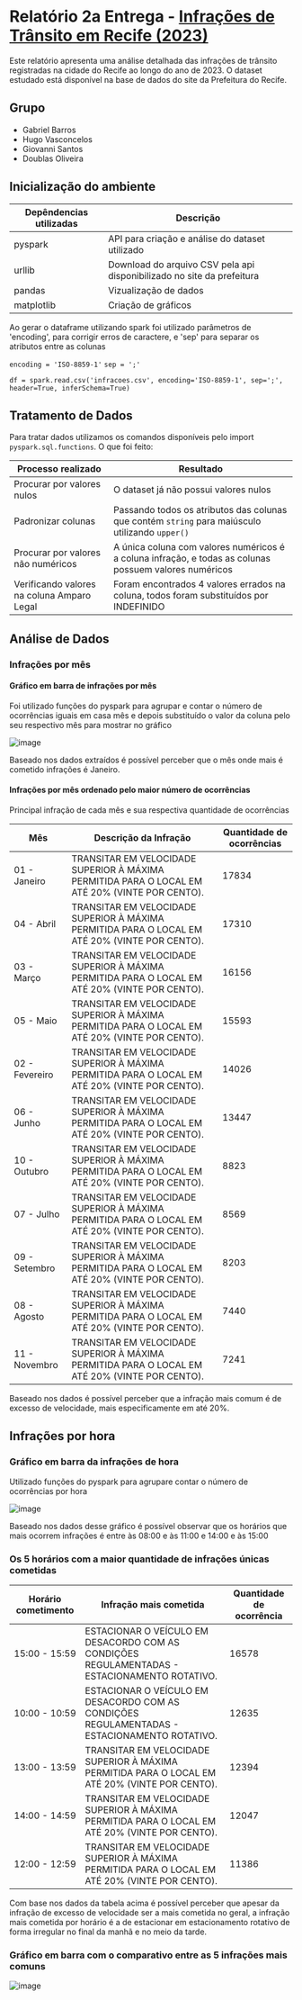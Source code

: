 # Relatório 2a Entrega - [Infrações de Trânsito em Recife (2023)](http://dados.recife.pe.gov.br/es/dataset/registro-das-infracoes-de-transito/resource/c269789d-da47-4dde-8ce7-42fba10fe8e2)

Este relatório apresenta uma análise detalhada das infrações de trânsito registradas na cidade do Recife ao longo do ano de 2023. O dataset estudado está disponível na base de dados do site da Prefeitura do Recife.

## Grupo

*  Gabriel Barros
*  Hugo Vasconcelos
*  Giovanni Santos
*  Doublas Oliveira

## Inicialização do ambiente

| Depêndencias utilizadas | Descrição |
|-|-|
| pyspark | API para criação e análise do dataset utilizado |
| urllib | Download do arquivo CSV pela api disponibilizado no site da prefeitura |
| pandas | Vizualização de dados |
| matplotlib | Criação de gráficos |

Ao gerar o dataframe utilizando spark foi utilizado parâmetros de 'encoding', para corrigir erros de caractere, e 'sep' para separar os atributos entre as colunas

`encoding = 'ISO-8859-1'`
`sep = ';'`

`df = spark.read.csv('infracoes.csv', encoding='ISO-8859-1', sep=';', header=True, inferSchema=True)`

## Tratamento de Dados

Para tratar dados utilizamos os comandos disponíveis pelo import `pyspark.sql.functions`. O que foi feito:

| Processo realizado | Resultado |
|-|-|
| Procurar por valores nulos | O dataset já não possui valores nulos |
| Padronizar colunas | Passando todos os atributos das colunas que contém `string` para maiúsculo utilizando `upper()` |
| Procurar por valores não numéricos | A única coluna com valores numéricos é a coluna infração, e todas as colunas possuem valores numéricos |
| Verificando valores na coluna Amparo Legal | Foram encontrados 4 valores errados na coluna, todos foram substituídos por INDEFINIDO |

## Análise de Dados

### Infrações por mês

#### Gráfico em barra de infrações por mês

Foi utilizado funções do pyspark para agrupar e contar o número de ocorrências iguais em casa mês e depois substituído o valor da coluna pelo seu respectivo mês para mostrar no gráfico

![image](https://github.com/Barros313/Big-Data-1---Senac-TADS028/assets/118929483/634f005f-0e42-45da-87c5-27a628b98786)

Baseado nos dados extraídos é possível perceber que o mês onde mais é cometido infrações é Janeiro.

#### Infrações por mês ordenado pelo maior número de ocorrências

Principal infração de cada mês e sua respectiva quantidade de ocorrências

| Mês |	Descrição da Infração |	Quantidade de ocorrências |
|-|-|-|
| 01 - Janeiro |	TRANSITAR EM VELOCIDADE SUPERIOR À MÁXIMA PERMITIDA PARA O LOCAL EM ATÉ 20% (VINTE POR CENTO). |	17834
| 04 - Abril |	TRANSITAR EM VELOCIDADE SUPERIOR À MÁXIMA PERMITIDA PARA O LOCAL EM ATÉ 20% (VINTE POR CENTO). |	17310
| 03 - Março |	TRANSITAR EM VELOCIDADE SUPERIOR À MÁXIMA PERMITIDA PARA O LOCAL EM ATÉ 20% (VINTE POR CENTO). |	16156
| 05 - Maio |	TRANSITAR EM VELOCIDADE SUPERIOR À MÁXIMA PERMITIDA PARA O LOCAL EM ATÉ 20% (VINTE POR CENTO). |	15593
| 02 - Fevereiro |	TRANSITAR EM VELOCIDADE SUPERIOR À MÁXIMA PERMITIDA PARA O LOCAL EM ATÉ 20% (VINTE POR CENTO). |	14026
| 06 - Junho |	TRANSITAR EM VELOCIDADE SUPERIOR À MÁXIMA PERMITIDA PARA O LOCAL EM ATÉ 20% (VINTE POR CENTO). |	13447
| 10 - Outubro |	TRANSITAR EM VELOCIDADE SUPERIOR À MÁXIMA PERMITIDA PARA O LOCAL EM ATÉ 20% (VINTE POR CENTO). |	8823
| 07 - Julho |	TRANSITAR EM VELOCIDADE SUPERIOR À MÁXIMA PERMITIDA PARA O LOCAL EM ATÉ 20% (VINTE POR CENTO). |	8569
| 09 - Setembro |	TRANSITAR EM VELOCIDADE SUPERIOR À MÁXIMA PERMITIDA PARA O LOCAL EM ATÉ 20% (VINTE POR CENTO). |	8203
| 08 - Agosto |	TRANSITAR EM VELOCIDADE SUPERIOR À MÁXIMA PERMITIDA PARA O LOCAL EM ATÉ 20% (VINTE POR CENTO). |	7440
| 11 - Novembro |	TRANSITAR EM VELOCIDADE SUPERIOR À MÁXIMA PERMITIDA PARA O LOCAL EM ATÉ 20% (VINTE POR CENTO). |	7241

Baseado nos dados é possível perceber que a infração mais comum é de excesso de velocidade, mais especificamente em até 20%.

## Infrações por hora

### Gráfico em barra da infrações de hora

Utilizado funções do pyspark para agrupare contar o número de ocorrências por hora

![image](https://github.com/Barros313/Big-Data-1---Senac-TADS028/assets/118929483/f4dde335-7e67-4c53-9c51-a4d44b06f4c3)

Baseado nos dados desse gráfico é possível observar que os horários que mais ocorrem infrações é entre às 08:00 e às 11:00 e 14:00 e às 15:00

### Os 5 horários com a maior quantidade de infrações únicas cometidas

| Horário cometimento | Infração mais cometida | Quantidade de ocorrência |
|-|-|-|
| 15:00 - 15:59 |	ESTACIONAR O VEÍCULO EM DESACORDO COM AS CONDIÇÕES REGULAMENTADAS - ESTACIONAMENTO ROTATIVO. |	16578 |
| 10:00 - 10:59 |	ESTACIONAR O VEÍCULO EM DESACORDO COM AS CONDIÇÕES REGULAMENTADAS - ESTACIONAMENTO ROTATIVO. |	12635 |
| 13:00 - 13:59	|  TRANSITAR EM VELOCIDADE SUPERIOR À MÁXIMA PERMITIDA PARA O LOCAL EM ATÉ 20% (VINTE POR CENTO). |	12394 |
| 14:00 - 14:59 |	TRANSITAR EM VELOCIDADE SUPERIOR À MÁXIMA PERMITIDA PARA O LOCAL EM ATÉ 20% (VINTE POR CENTO). |	12047 |
| 12:00 - 12:59 |	TRANSITAR EM VELOCIDADE SUPERIOR À MÁXIMA PERMITIDA PARA O LOCAL EM ATÉ 20% (VINTE POR CENTO). |	11386 |

Com base nos dados da tabela acima é possível perceber que apesar da infração de excesso de velocidade ser a mais cometida no geral, a infração mais cometida por horário é a de estacionar em estacionamento rotativo de forma irregular no final da manhã e no meio da tarde.

### Gráfico em barra com o comparativo entre as 5 infrações mais comuns

![image](https://github.com/Barros313/Big-Data-1---Senac-TADS028/assets/118929483/b68c09f5-fc59-4384-a2e5-f97041705203)
